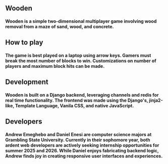 ## Wooden
#### Wooden is a simple two-dimensional multiplayer game involving wood removal from a maze of sand, wood, and concrete.

## How to play
#### The game is best played on a laptop using arrow keys. Gamers must break the most number of blocks to win. Customizations on number of players and maximum block hits can be made.

## Development
#### Wooden is built on a Django backend, leveraging channels and redis for real time functionality. The frontend was made using the Django's, jinja2-like, Template Language, Vanila CSS, and native JavaScript.

## Developers
#### Andrew Emeghebo and Daniel Enesi are computer science majors at Grambling State University. Currently in their sophomore year, both ardent web developers are actively seeking internship opportunities for summer 2025 and 2026. While Daniel enjoys fabricating backend logic, Andrew finds joy in creating responsive user interfaces and experiences.
